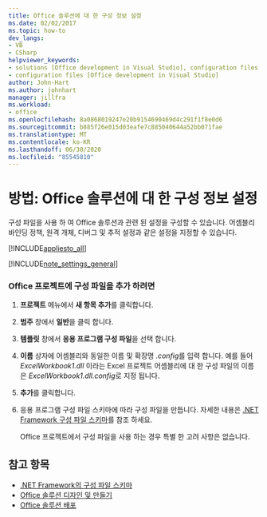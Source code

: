 ```yaml
---
title: Office 솔루션에 대 한 구성 정보 설정
ms.date: 02/02/2017
ms.topic: how-to
dev_langs:
- VB
- CSharp
helpviewer_keywords:
- solutions [Office development in Visual Studio], configuration files
- configuration files [Office development in Visual Studio]
author: John-Hart
ms.author: johnhart
manager: jillfra
ms.workload:
- office
ms.openlocfilehash: 8a0868019247e20b9154690469d4c291f1f8e0d6
ms.sourcegitcommit: b885f26e015d03eafe7c885040644a52bb071fae
ms.translationtype: MT
ms.contentlocale: ko-KR
ms.lasthandoff: 06/30/2020
ms.locfileid: "85545810"
---
```

# <a name="how-to-set-up-configuration-information-for-an-office-solution"></a>방법: Office 솔루션에 대 한 구성 정보 설정
  구성 파일을 사용 하 여 Office 솔루션과 관련 된 설정을 구성할 수 있습니다. 어셈블리 바인딩 정책, 원격 개체, 디버그 및 추적 설정과 같은 설정을 지정할 수 있습니다.

 [!INCLUDE[appliesto_all](../vsto/includes/appliesto-all-md.md)]

 [!INCLUDE[note_settings_general](../sharepoint/includes/note-settings-general-md.md)]

### <a name="to-add-a-configuration-file-to-your-office-project"></a>Office 프로젝트에 구성 파일을 추가 하려면

1. **프로젝트** 메뉴에서 **새 항목 추가**를 클릭합니다.

2. **범주** 창에서 **일반**을 클릭 합니다.

3. **템플릿** 창에서 **응용 프로그램 구성 파일**을 선택 합니다.

4. **이름** 상자에 어셈블리와 동일한 이름 및 확장명 *.config*를 입력 합니다. 예를 들어 *ExcelWorkbook1.dll* 이라는 Excel 프로젝트 어셈블리에 대 한 구성 파일의 이름은 *ExcelWorkbook1.dll.config*로 지정 됩니다.

5. **추가**를 클릭합니다.

6. 응용 프로그램 구성 파일 스키마에 따라 구성 파일을 만듭니다. 자세한 내용은 [.NET Framework 구성 파일 스키마](/dotnet/framework/configure-apps/file-schema/index)를 참조 하세요.

   Office 프로젝트에서 구성 파일을 사용 하는 경우 특별 한 고려 사항은 없습니다.

## <a name="see-also"></a>참고 항목
- [.NET Framework의 구성 파일 스키마](/dotnet/framework/configure-apps/file-schema/index)
- [Office 솔루션 디자인 및 만들기](../vsto/designing-and-creating-office-solutions.md)
- [Office 솔루션 배포](../vsto/deploying-an-office-solution.md)
